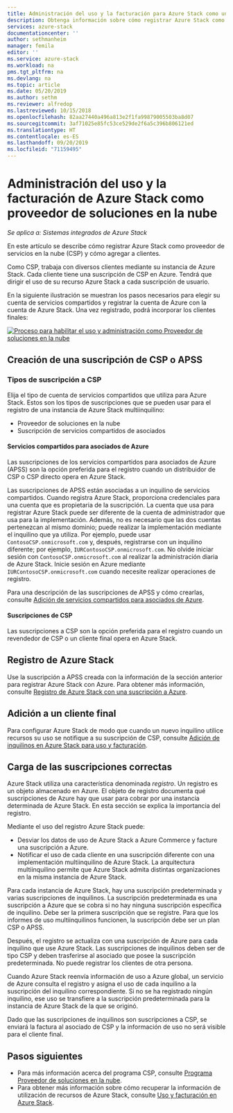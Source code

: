 ```yaml
---
title: Administración del uso y la facturación para Azure Stack como un proveedor de soluciones en la nube | Microsoft Docs
description: Obtenga información sobre cómo registrar Azure Stack como proveedor de soluciones en la nube (CSP) y cómo agregar clientes para la facturación.
services: azure-stack
documentationcenter: ''
author: sethmanheim
manager: femila
editor: ''
ms.service: azure-stack
ms.workload: na
pms.tgt_pltfrm: na
ms.devlang: na
ms.topic: article
ms.date: 05/20/2019
ms.author: sethm
ms.reviewer: alfredop
ms.lastreviewed: 10/15/2018
ms.openlocfilehash: 82aa27440a496a813e2f1fa99879005503ba8d07
ms.sourcegitcommit: 3af71025e85fc53ce529de2f6a5c396b806121ed
ms.translationtype: HT
ms.contentlocale: es-ES
ms.lasthandoff: 09/20/2019
ms.locfileid: "71159495"
---
```

# <a name="manage-usage-and-billing-for-azure-stack-as-a-cloud-solution-provider"></a>Administración del uso y la facturación de Azure Stack como proveedor de soluciones en la nube

*Se aplica a: Sistemas integrados de Azure Stack*

En este artículo se describe cómo registrar Azure Stack como proveedor de servicios en la nube (CSP) y cómo agregar a clientes.

Como CSP, trabaja con diversos clientes mediante su instancia de Azure Stack. Cada cliente tiene una suscripción de CSP en Azure. Tendrá que dirigir el uso de su recurso Azure Stack a cada suscripción de usuario.

En la siguiente ilustración se muestran los pasos necesarios para elegir su cuenta de servicios compartidos y registrar la cuenta de Azure con la cuenta de Azure Stack. Una vez registrado, podrá incorporar los clientes finales:

[![Proceso para habilitar el uso y administración como Proveedor de soluciones en la nube](media/azure-stack-add-manage-billing-as-a-csp/process-add-useage-as-a-csp.png "Process for enabling usage and management as a Cloud Service Provider")](media/azure-stack-add-manage-billing-as-a-csp/process-add-useage-as-a-csp.png#lightbox)

## <a name="create-a-csp-or-apss-subscription"></a>Creación de una suscripción de CSP o APSS

### <a name="csp-subscription-types"></a>Tipos de suscripción a CSP

Elija el tipo de cuenta de servicios compartidos que utiliza para Azure Stack. Estos son los tipos de suscripciones que se pueden usar para el registro de una instancia de Azure Stack multiinquilino:

- Proveedor de soluciones en la nube
- Suscripción de servicios compartidos de asociados

#### <a name="azure-partner-shared-services"></a>Servicios compartidos para asociados de Azure

Las suscripciones de los servicios compartidos para asociados de Azure (APSS) son la opción preferida para el registro cuando un distribuidor de CSP o CSP directo opera en Azure Stack.

Las suscripciones de APSS están asociadas a un inquilino de servicios compartidos. Cuando registra Azure Stack, proporciona credenciales para una cuenta que es propietaria de la suscripción. La cuenta que usa para registrar Azure Stack puede ser diferente de la cuenta de administrador que usa para la implementación. Además, no es necesario que las dos cuentas pertenezcan al mismo dominio; puede realizar la implementación mediante el inquilino que ya utiliza. Por ejemplo, puede usar `ContosoCSP.onmicrosoft.com` y, después, registrarse con un inquilino diferente; por ejemplo, `IURContosoCSP.onmicrosoft.com`. No olvide iniciar sesión con `ContosoCSP.onmicrosoft.com` al realizar la administración diaria de Azure Stack. Inicie sesión en Azure mediante `IURContosoCSP.onmicrosoft.com` cuando necesite realizar operaciones de registro.

Para una descripción de las suscripciones de APSS y cómo crearlas, consulte [Adición de servicios compartidos para asociados de Azure](/partner-center/shared-services).

#### <a name="csp-subscriptions"></a>Suscripciones de CSP

Las suscripciones a CSP son la opción preferida para el registro cuando un revendedor de CSP o un cliente final opera en Azure Stack.

## <a name="register-azure-stack"></a>Registro de Azure Stack

Use la suscripción a APSS creada con la información de la sección anterior para registrar Azure Stack con Azure. Para obtener más información, consulte [Registro de Azure Stack con una suscripción a Azure](azure-stack-registration.md).

## <a name="add-end-customer"></a>Adición a un cliente final

Para configurar Azure Stack de modo que cuando un nuevo inquilino utilice recursos su uso se notifique a su suscripción de CSP, consulte [Adición de inquilinos en Azure Stack para uso y facturación](azure-stack-csp-howto-register-tenants.md).

## <a name="charge-the-right-subscriptions"></a>Carga de las suscripciones correctas

Azure Stack utiliza una característica denominada *registro*. Un registro es un objeto almacenado en Azure. El objeto de registro documenta qué suscripciones de Azure hay que usar para cobrar por una instancia determinada de Azure Stack. En esta sección se explica la importancia del registro.

Mediante el uso del registro Azure Stack puede:

- Desviar los datos de uso de Azure Stack a Azure Commerce y facture una suscripción a Azure.
- Notificar el uso de cada cliente en una suscripción diferente con una implementación multiinquilino de Azure Stack. La arquitectura multiinquilino permite que Azure Stack admita distintas organizaciones en la misma instancia de Azure Stack.

Para cada instancia de Azure Stack, hay una suscripción predeterminada y varias suscripciones de inquilinos. La suscripción predeterminada es una suscripción a Azure que se cobra si no hay ninguna suscripción específica de inquilino. Debe ser la primera suscripción que se registre. Para que los informes de uso multiinquilinos funcionen, la suscripción debe ser un plan CSP o APSS.

Después, el registro se actualiza con una suscripción de Azure para cada inquilino que use Azure Stack. Las suscripciones de inquilinos deben ser de tipo CSP y deben trasferirse al asociado que posee la suscripción predeterminada. No puede registrar los clientes de otra persona.

Cuando Azure Stack reenvía información de uso a Azure global, un servicio de Azure consulta el registro y asigna el uso de cada inquilino a la suscripción del inquilino correspondiente. Si no se ha registrado ningún inquilino, ese uso se transfiere a la suscripción predeterminada para la instancia de Azure Stack de la que se originó.

Dado que las suscripciones de inquilinos son suscripciones a CSP, se enviará la factura al asociado de CSP y la información de uso no será visible para el cliente final.

## <a name="next-steps"></a>Pasos siguientes

- Para más información acerca del programa CSP, consulte [Programa Proveedor de soluciones en la nube](https://partner.microsoft.com/solutions/microsoft-cloud-solutions).
- Para obtener más información sobre cómo recuperar la información de utilización de recursos de Azure Stack, consulte [Uso y facturación en Azure Stack](azure-stack-billing-and-chargeback.md).
